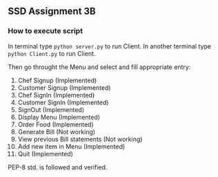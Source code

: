 ## SSD Assignment 3B


### How to execute script
In terminal type `python server.py` to run Client.
In another terminal type `python Client.py` to run Client.

Then go throught the Menu and select and fill appropriate entry:
1) Chef Signup (Implemented)
2) Customer Signup (Implemented)
3) Chef SignIn  (Implemented)
4) Customer SignIn  (Implemented)
5) SignOut (Implemented)
6) Display Menu (Implemented)
7) Order Food   (Implemented)
8) Generate Bill (Not working)
9) View previous Bill statements  (Not working)
10) Add new item in Menu (Implemented)
11) Quit (Implemented)

PEP-8 std. is followed and verified. 


